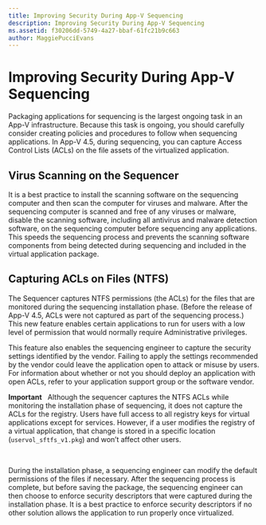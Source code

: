 ```yaml
---
title: Improving Security During App-V Sequencing
description: Improving Security During App-V Sequencing
ms.assetid: f30206dd-5749-4a27-bbaf-61fc21b9c663
author: MaggiePucciEvans
---
```


# Improving Security During App-V Sequencing


Packaging applications for sequencing is the largest ongoing task in an App-V infrastructure. Because this task is ongoing, you should carefully consider creating policies and procedures to follow when sequencing applications. In App-V 4.5, during sequencing, you can capture Access Control Lists (ACLs) on the file assets of the virtualized application.

## Virus Scanning on the Sequencer


It is a best practice to install the scanning software on the sequencing computer and then scan the computer for viruses and malware. After the sequencing computer is scanned and free of any viruses or malware, disable the scanning software, including all antivirus and malware detection software, on the sequencing computer before sequencing any applications. This speeds the sequencing process and prevents the scanning software components from being detected during sequencing and included in the virtual application package.

## Capturing ACLs on Files (NTFS)


The Sequencer captures NTFS permissions (the ACLs) for the files that are monitored during the sequencing installation phase. (Before the release of App-V 4.5, ACLs were not captured as part of the sequencing process.) This new feature enables certain applications to run for users with a low level of permission that would normally require Administrative privileges.

This feature also enables the sequencing engineer to capture the security settings identified by the vendor. Failing to apply the settings recommended by the vendor could leave the application open to attack or misuse by users. For information about whether or not you should deploy an application with open ACLs, refer to your application support group or the software vendor.

**Important**  
Although the sequencer captures the NTFS ACLs while monitoring the installation phase of sequencing, it does not capture the ACLs for the registry. Users have full access to all registry keys for virtual applications except for services. However, if a user modifies the registry of a virtual application, that change is stored in a specific location (`uservol_sftfs_v1.pkg`) and won’t affect other users.

 

During the installation phase, a sequencing engineer can modify the default permissions of the files if necessary. After the sequencing process is complete, but before saving the package, the sequencing engineer can then choose to enforce security descriptors that were captured during the installation phase. It is a best practice to enforce security descriptors if no other solution allows the application to run properly once virtualized.

 

 





